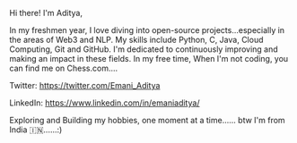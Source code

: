Hi there! I'm Aditya, 

In my freshmen year, I love diving into open-source projects...especially in the areas of Web3 and NLP. My skills include Python, C, Java, Cloud Computing, Git and GitHub. I'm dedicated to continuously improving and making an impact in these fields. In my free time, When I'm not coding, you can find me on Chess.com....

Twitter: https://twitter.com/Emani_Aditya

LinkedIn: https://www.linkedin.com/in/emaniaditya/

Exploring and Building my hobbies, one moment at a time......
btw I'm from India 🇮🇳......:) 
